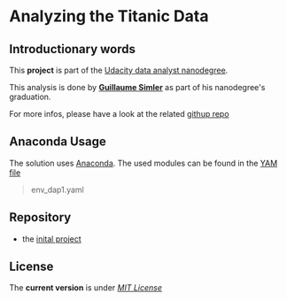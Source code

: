 # Analyzing the Titanic Data


Introductionary words
----

This **project** is part of the [Udacity data analyst nanodegree](https://www.udacity.com/course/data-analyst-nanodegree--nd002).

This analysis is done by **[Guillaume Simler](https://github.com/guillaumesimler)** as part of his nanodegree's graduation.

For more infos, please have a look at the related [githup repo](https://github.com/guillaumesimler/nanodap1)


Anaconda Usage
----

The solution uses [Anaconda](https://www.continuum.io/downloads). The used modules can be found in the [YAM file](https://github.com/guillaumesimler/nanodap1/blob/master/env_dap1.yaml)

>
> env_dap1.yaml
>

Repository
----
* the [inital project](https://github.com/guillaumesimler/nanodap1)

License
----

The **current version** is under [_MIT License_](https://github.com/guillaumesimler/nanodap1/blob/master/LICENSE.txt)